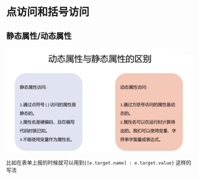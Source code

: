 # 点访问和括号访问

## 静态属性/动态属性

![alt](https://raw.githubusercontent.com/iceicea/MyPic/master/blog/202408272331484.png)

比如在表单上报的时候就可以用到`{[e.target.name] : e.target.value}` 这样的写法
